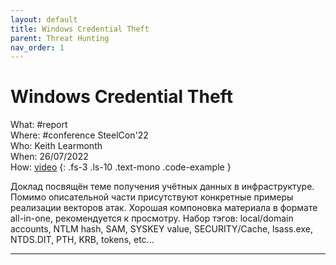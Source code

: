 ```yaml
---
layout: default
title: Windows Credential Theft
parent: Threat Hunting
nav_order: 1
---
```

# Windows Credential Theft

What: #report\
Where: #conference SteelCon'22\
Who: Keith Learmonth\
When: 26/07/2022\
How: [video]
{: .fs-3 .ls-10 .text-mono .code-example }

Доклад посвящён теме получения учётных данных в инфраструктуре. Помимо описательной части присутствуют конкретные примеры реализации векторов атак.
Хорошая компоновка материала в формате all-in-one, рекомендуется к просмотру.
Набор тэгов: local/domain accounts, NTLM hash, SAM, SYSKEY value, SECURITY/Cache, lsass.exe, NTDS.DIT, PTH, KRB, tokens, etc...

----
[video]:https://youtu.be/phHbBNo5DNE?list=PLmfJypsykTLV3lIDTiu_t3jVqhoksVe6D